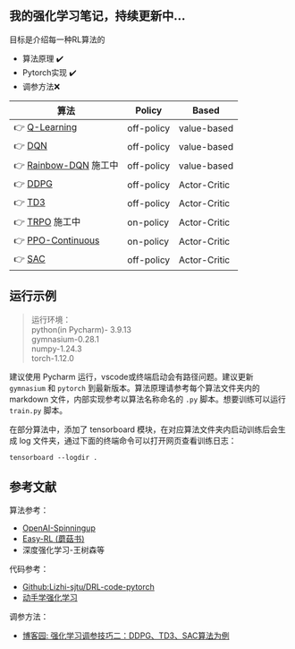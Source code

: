 我的强化学习笔记，持续更新中...  
---
目标是介绍每一种RL算法的
* 算法原理 ✔️
* Pytorch实现 ✔️
* 调参方法❌


| 算法                                          | Policy | Based |
|---------------------------------------------| -------- | ------------- |
| 👉 [Q-Learning](Q-learning/Q_learning.md)   | off-policy     | value-based        |
| 👉 [DQN](DQN/DQN.md)                        | off-policy   | value-based        |
| 👉 [Rainbow-DQN]() 施工中                     | off-policy     | value-based        |
| 👉 [DDPG](DDPG/DDPG.md)                     | off-policy     | Actor-Critic        |
| 👉 [TD3](TD3/TD3.md)                              | off-policy     | Actor-Critic        |
| 👉 [TRPO]() 施工中                             | on-policy     | Actor-Critic        |
| 👉 [PPO-Continuous](PPO/PPO.md)             | on-policy     | Actor-Critic        |
| 👉 [SAC](SAC/SAC.md)                        | off-policy     | Actor-Critic        |

运行示例
---

> 运行环境：  
python(in Pycharm)- 3.9.13  
gymnasium-0.28.1  
numpy-1.24.3  
torch-1.12.0  

建议使用 Pycharm 运行，vscode或终端启动会有路径问题。建议更新 `gymnasium` 和 `pytorch` 到最新版本。算法原理请参考每个算法文件夹内的 markdown 文件，内部实现参考以算法名称命名的 `.py` 脚本。想要训练可以运行 `train.py` 脚本。

在部分算法中，添加了 tensorboard 模块，在对应算法文件夹内启动训练后会生成 log 文件夹，通过下面的终端命令可以打开网页查看训练日志：
```shell
tensorboard --logdir .
```

参考文献
---
算法参考：
* [OpenAI-Spinningup](https://spinningup.openai.com/en/latest/algorithms/sac.html)
* [Easy-RL (蘑菇书)]()
* 深度强化学习-王树森等

代码参考：
* [Github:Lizhi-sjtu/DRL-code-pytorch](https://github.com/Lizhi-sjtu/DRL-code-pytorch/blob/main/2.Actor-Critic/README.md)  
* [动手学强化学习](https://hrl.boyuai.com/chapter/2/dqn%E7%AE%97%E6%B3%95)

调参方法：
* [博客园: 强化学习调参技巧二：DDPG、TD3、SAC算法为例](https://www.cnblogs.com/ting1/p/16984892.html)
